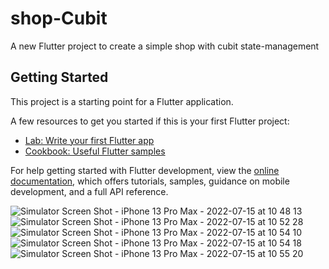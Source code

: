# shop-Cubit

A new Flutter project to create a simple shop with cubit state-management

## Getting Started

This project is a starting point for a Flutter application.

A few resources to get you started if this is your first Flutter project:

- [Lab: Write your first Flutter app](https://docs.flutter.dev/get-started/codelab)
- [Cookbook: Useful Flutter samples](https://docs.flutter.dev/cookbook)

For help getting started with Flutter development, view the
[online documentation](https://docs.flutter.dev/), which offers tutorials,
samples, guidance on mobile development, and a full API reference.

![Simulator Screen Shot - iPhone 13 Pro Max - 2022-07-15 at 10 48 13](https://user-images.githubusercontent.com/42120995/179179960-25fc054c-9b56-4d27-97a3-b6a89e567cf4.png)
![Simulator Screen Shot - iPhone 13 Pro Max - 2022-07-15 at 10 52 28](https://user-images.githubusercontent.com/42120995/179179987-c1e751c3-1de0-4daf-ad4b-fcc0637d3bd2.png)
![Simulator Screen Shot - iPhone 13 Pro Max - 2022-07-15 at 10 54 10](https://user-images.githubusercontent.com/42120995/179179992-ad8ff26b-1b6e-40ab-8e8d-afba3f8667dc.png)
![Simulator Screen Shot - iPhone 13 Pro Max - 2022-07-15 at 10 54 18](https://user-images.githubusercontent.com/42120995/179180027-f09ea1d4-8db1-47b7-b67c-4ff86562cec4.png)
![Simulator Screen Shot - iPhone 13 Pro Max - 2022-07-15 at 10 55 20](https://user-images.githubusercontent.com/42120995/179180033-42b1aa4d-4f1b-4012-b77d-0de0025d92c3.png)
